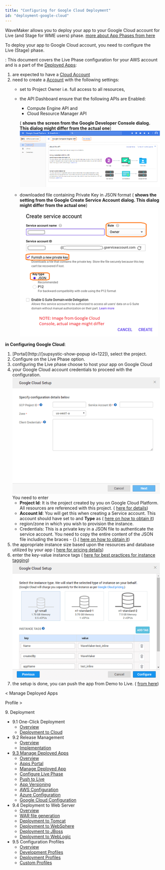 ```yaml
---
title: "Configuring for Google Cloud Deployment"
id: "deployment-google-cloud"
---
```


WaveMaker allows you to deploy your app to your Google Cloud account for Live (and Stage for WME users) phase. [more about App Phases from here](/learn/app-development/deployment/release-management/)

To deploy your app to Google Cloud account, you need to configure the Live (Stage) phase.

: This document covers the Live Phase configuration for your AWS account and is a part of the [Deployed Apps](/learn/app-development/deployment/manage-deployed-apps/):

1. are expected to have a [Cloud Account](https://console.cloud.google.com/)
2. need to create a [Account](https://cloud.google.com/iam/docs/creating-managing-service-accounts#creating_a_service_account) with the following settings:
    - set to Project Owner i.e. full access to all resources,
    - the API Dashboard ensure that the following APIs are Enabled:
        
        - Compute Engine API and
        - Cloud Resource Manager API
        
        ( **shows the screen from the Google Developer Console dialog. This dialog might differ from the actual one**) [![](../assets/google_account_enable.png)](../assets/google_account_enable.png)
    - downloaded file containing Private Key in JSON format ( **shows the setting from the Google Create Service Account dialog. This dialog might differ from the actual one**) [![](../assets/google_account_settings.png)](../assets/google_account_settings.png)

**in Configuring Google Cloud**:

1. [Portal](http://[supsystic-show-popup id=122]), select the project.
2. Configure on the Live Phase option.
3. configuring the Live phase choose to host your app on Google Cloud
4. your Google Cloud account credentials to proceed with the configuration. [![](../assets/deploy_google_account.png)](../assets/deploy_google_account.png) You need to enter
    - **Project Id**: It is the project created by you on Google Cloud Platform. All resources are referenced with this project. ( [here for details](https://cloud.google.com/resource-manager/docs/creating-managing-projects))
    - **Account Id**: You will get this when creating a Service account. This account should have set to and **Type** as ( [here on how to obtain it](https://cloud.google.com/compute/docs/access/service-accounts))
    - region/zone in which you wish to provision the instance.
    - Credentials: This is a private key in a JSON file to authenticate the service account. You need to copy the entire content of the JSON file including the braces - {}.( [here on how to obtain it](https://cloud.google.com/compute/docs/access/service-accounts))
5. the appropriate instance size based upon the resources and database utilized by your app ( [here for pricing details](https://cloud.google.com/compute/pricing))
6. enter the key-value instance tags ( [here for best practices for instance tagging](https://cloud.google.com/compute/docs/storing-retrieving-metadata)) [![](../assets/deploy_google_instance.png)](../assets/deploy_google_instance.png)
7. the setup is done, you can push the app from Demo to Live. ( [from here](/learn/app-development/deployment/manage-deployed-apps/#push-to-live))

< Manage Deployed Apps

Profile >

9\. Deployment

- 9.1 One-Click Deployment
    - [Overview](/learn/app-development/deployment/one-click-deployment/)
    - [Deployment to Cloud](/learn/app-development/deployment/one-click-deployment/#cloud-deployment)
- 9.2 Release Management
    - [Overview](/learn/app-development/deployment/release-management/)
    - [Implementation](/learn/app-development/deployment/release-management/#working)
- [9.3 Manage Deployed Apps](/learn/app-development/deployment/manage-deployed-apps/)
    - [Overview](/learn/app-development/deployment/manage-deployed-apps/)
    - [Apps Portal](/learn/app-development/deployment/manage-deployed-apps/#apps-portal)
    - [Manage Deployed App](/learn/app-development/deployment/manage-deployed-apps/#manage-deployed-app)
    - [Configure Live Phase](/learn/app-development/deployment/manage-deployed-apps/#configure-live)
    - [Push to Live](/learn/app-development/deployment/manage-deployed-apps/#push-to-live)
    - [App Versioning](/learn/app-development/deployment/manage-deployed-apps/#versioning)
    - [AWS Configuration](/learn/app-development/deployment/deployment-to-aws/)
    - [Azure Configuration](/learn/app-development/deployment/deployment-to-azure/)
    - [Google Cloud Configuration](#)
- 9.4 Deployment to Web Server
    - [Overview](/learn/app-development/deployment/deployment-web-server/#)
    - [WAR file generation](/learn/app-development/deployment/deployment-web-server/#war-file-generation)
    - [Deployment to Tomcat](/learn/how-tos/wavemaker-application-deployment-tomcat/)
    - [Deployment to WebSphere](/learn/how-tos/wavemaker-application-deployment-websphere-liberty-profile/)
    - [Deployment to JBoss](/learn/how-tos/wavemaker-application-deployment-jboss/)
    - [Deployment to WebLogic](/learn/how-tos/wavemaker-application-deployment-weblogic-application-server/)
- 9.5 Configuration Profiles
    - [Overview](/learn/app-development/deployment/configuration-profiles/)
    - [Development Profiles](/learn/app-development/deployment/configuration-profiles/#dev-profile)
    - [Deployment Profiles](/learn/app-development/deployment/configuration-profiles/#deploy-profile)
    - [Custom Profiles](/learn/app-development/deployment/configuration-profiles/#custom-profile)

